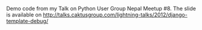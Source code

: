 Demo code from my Talk on Python User Group Nepal Meetup #8. The slide is available on http://talks.caktusgroup.com/lightning-talks/2012/django-template-debug/